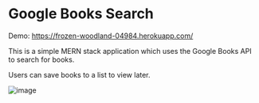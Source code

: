 # Google Books Search

Demo: https://frozen-woodland-04984.herokuapp.com/

This is a simple MERN stack application which uses the Google Books API to search for books. 

Users can save books to a list to view later.

![image](https://user-images.githubusercontent.com/50982277/69002471-c3bfb100-08a4-11ea-91cd-f116c27b7f4e.png)
